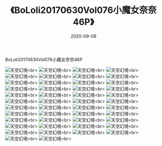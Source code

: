 ﻿---
layout: post
title: 《BoLoli20170630Vol076小魔女奈奈46P》
date: 2020-09-08
img: http://photo.orgx.cf/性感/2020/BoLoli20170630Vol076小魔女奈奈46P/000.jpg
tags: [美女,性感,泳衣]
---

BoLoli20170630Vol076小魔女奈奈46P



![天空幻境](http://photo.orgx.cf/性感/2020/BoLoli20170630Vol076小魔女奈奈46P/001.jpg''天空幻境'')<br>
![天空幻境](http://photo.orgx.cf/性感/2020/BoLoli20170630Vol076小魔女奈奈46P/002.jpg''天空幻境'')<br>
![天空幻境](http://photo.orgx.cf/性感/2020/BoLoli20170630Vol076小魔女奈奈46P/003.jpg''天空幻境'')<br>
![天空幻境](http://photo.orgx.cf/性感/2020/BoLoli20170630Vol076小魔女奈奈46P/004.jpg''天空幻境'')<br>
![天空幻境](http://photo.orgx.cf/性感/2020/BoLoli20170630Vol076小魔女奈奈46P/005.jpg''天空幻境'')<br>
![天空幻境](http://photo.orgx.cf/性感/2020/BoLoli20170630Vol076小魔女奈奈46P/006.jpg''天空幻境'')<br>
![天空幻境](http://photo.orgx.cf/性感/2020/BoLoli20170630Vol076小魔女奈奈46P/007.jpg''天空幻境'')<br>
![天空幻境](http://photo.orgx.cf/性感/2020/BoLoli20170630Vol076小魔女奈奈46P/008.jpg''天空幻境'')<br>
![天空幻境](http://photo.orgx.cf/性感/2020/BoLoli20170630Vol076小魔女奈奈46P/009.jpg''天空幻境'')<br>
![天空幻境](http://photo.orgx.cf/性感/2020/BoLoli20170630Vol076小魔女奈奈46P/010.jpg''天空幻境'')<br>
![天空幻境](http://photo.orgx.cf/性感/2020/BoLoli20170630Vol076小魔女奈奈46P/011.jpg''天空幻境'')<br>
![天空幻境](http://photo.orgx.cf/性感/2020/BoLoli20170630Vol076小魔女奈奈46P/012.jpg''天空幻境'')<br>
![天空幻境](http://photo.orgx.cf/性感/2020/BoLoli20170630Vol076小魔女奈奈46P/013.jpg''天空幻境'')<br>
![天空幻境](http://photo.orgx.cf/性感/2020/BoLoli20170630Vol076小魔女奈奈46P/014.jpg''天空幻境'')<br>
![天空幻境](http://photo.orgx.cf/性感/2020/BoLoli20170630Vol076小魔女奈奈46P/015.jpg''天空幻境'')<br>
![天空幻境](http://photo.orgx.cf/性感/2020/BoLoli20170630Vol076小魔女奈奈46P/016.jpg''天空幻境'')<br>
![天空幻境](http://photo.orgx.cf/性感/2020/BoLoli20170630Vol076小魔女奈奈46P/017.jpg''天空幻境'')<br>
![天空幻境](http://photo.orgx.cf/性感/2020/BoLoli20170630Vol076小魔女奈奈46P/018.jpg''天空幻境'')<br>
![天空幻境](http://photo.orgx.cf/性感/2020/BoLoli20170630Vol076小魔女奈奈46P/019.jpg''天空幻境'')<br>
![天空幻境](http://photo.orgx.cf/性感/2020/BoLoli20170630Vol076小魔女奈奈46P/020.jpg''天空幻境'')<br>
![天空幻境](http://photo.orgx.cf/性感/2020/BoLoli20170630Vol076小魔女奈奈46P/021.jpg''天空幻境'')<br>
![天空幻境](http://photo.orgx.cf/性感/2020/BoLoli20170630Vol076小魔女奈奈46P/022.jpg''天空幻境'')<br>
![天空幻境](http://photo.orgx.cf/性感/2020/BoLoli20170630Vol076小魔女奈奈46P/023.jpg''天空幻境'')<br>
![天空幻境](http://photo.orgx.cf/性感/2020/BoLoli20170630Vol076小魔女奈奈46P/024.jpg''天空幻境'')<br>
![天空幻境](http://photo.orgx.cf/性感/2020/BoLoli20170630Vol076小魔女奈奈46P/025.jpg''天空幻境'')<br>
![天空幻境](http://photo.orgx.cf/性感/2020/BoLoli20170630Vol076小魔女奈奈46P/026.jpg''天空幻境'')<br>
![天空幻境](http://photo.orgx.cf/性感/2020/BoLoli20170630Vol076小魔女奈奈46P/027.jpg''天空幻境'')<br>
![天空幻境](http://photo.orgx.cf/性感/2020/BoLoli20170630Vol076小魔女奈奈46P/028.jpg''天空幻境'')<br>
![天空幻境](http://photo.orgx.cf/性感/2020/BoLoli20170630Vol076小魔女奈奈46P/029.jpg''天空幻境'')<br>
![天空幻境](http://photo.orgx.cf/性感/2020/BoLoli20170630Vol076小魔女奈奈46P/030.jpg''天空幻境'')<br>
![天空幻境](http://photo.orgx.cf/性感/2020/BoLoli20170630Vol076小魔女奈奈46P/031.jpg''天空幻境'')<br>
![天空幻境](http://photo.orgx.cf/性感/2020/BoLoli20170630Vol076小魔女奈奈46P/032.jpg''天空幻境'')<br>
![天空幻境](http://photo.orgx.cf/性感/2020/BoLoli20170630Vol076小魔女奈奈46P/033.jpg''天空幻境'')<br>
![天空幻境](http://photo.orgx.cf/性感/2020/BoLoli20170630Vol076小魔女奈奈46P/034.jpg''天空幻境'')<br>
![天空幻境](http://photo.orgx.cf/性感/2020/BoLoli20170630Vol076小魔女奈奈46P/035.jpg''天空幻境'')<br>
![天空幻境](http://photo.orgx.cf/性感/2020/BoLoli20170630Vol076小魔女奈奈46P/036.jpg''天空幻境'')<br>
![天空幻境](http://photo.orgx.cf/性感/2020/BoLoli20170630Vol076小魔女奈奈46P/037.jpg''天空幻境'')<br>
![天空幻境](http://photo.orgx.cf/性感/2020/BoLoli20170630Vol076小魔女奈奈46P/038.jpg''天空幻境'')<br>
![天空幻境](http://photo.orgx.cf/性感/2020/BoLoli20170630Vol076小魔女奈奈46P/039.jpg''天空幻境'')<br>
![天空幻境](http://photo.orgx.cf/性感/2020/BoLoli20170630Vol076小魔女奈奈46P/040.jpg''天空幻境'')<br>
![天空幻境](http://photo.orgx.cf/性感/2020/BoLoli20170630Vol076小魔女奈奈46P/041.jpg''天空幻境'')<br>
![天空幻境](http://photo.orgx.cf/性感/2020/BoLoli20170630Vol076小魔女奈奈46P/042.jpg''天空幻境'')<br>
![天空幻境](http://photo.orgx.cf/性感/2020/BoLoli20170630Vol076小魔女奈奈46P/043.jpg''天空幻境'')<br>
![天空幻境](http://photo.orgx.cf/性感/2020/BoLoli20170630Vol076小魔女奈奈46P/044.jpg''天空幻境'')<br>
![天空幻境](http://photo.orgx.cf/性感/2020/BoLoli20170630Vol076小魔女奈奈46P/045.jpg''天空幻境'')<br>
![天空幻境](http://photo.orgx.cf/性感/2020/BoLoli20170630Vol076小魔女奈奈46P/046.jpg''天空幻境'')<br>